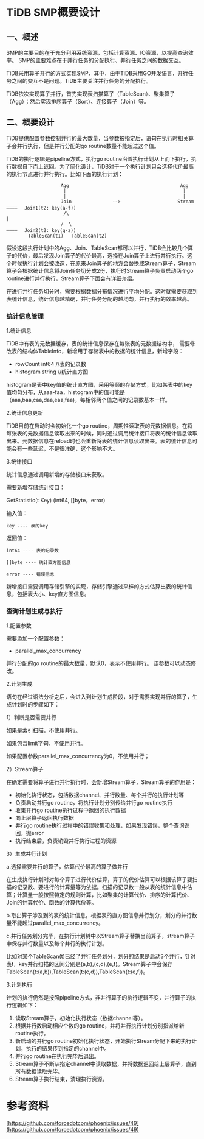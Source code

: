 # TiDB SMP概要设计 #
## 一、概述 ##
SMP的主要目的在于充分利用系统资源，包括计算资源、IO资源，以提高查询效率。
SMP的主要难点在于并行任务的分配执行、并行任务之间的数据交互。

TiDB采用算子并行的方式实现SMP，其中，由于TiDB采用GO开发语言，并行任务之间的交互不是问题。TiDB主要关注并行任务的分配执行。

TiDB依次实现算子并行，首先实现表扫描算子（TableScan）、聚集算子（Agg）；然后实现排序算子（Sort）、连接算子（Join）等。
## 二、概要设计 ##
TiDB提供配置参数控制并行的最大数量，当参数被指定后，语句在执行时相关算子会并行执行，但是并行分配的go routine数量不能超过这个值。

TiDB的执行逻辑是pipeline方式，执行go routine沿着执行计划从上而下执行，执行数据自下而上返回。为了简化设计，TiDB对于一个执行计划只会选择代价最高的执行节点进行并行执行。比如下面的执行计划：


                        Agg 										Agg
						 |											 |	
                         |											 |		
                        Join               -->            		   Stream  ———— 　Join1(t2: key(a-f))
						 /\											 	   |
						/  \											   ———— 　Join2(t2: key(g-z))
			TableScan(t1)   TableScan(t2)


假设这段执行计划中的Agg、Join、TableScan都可以并行，TiDB会比较几个算子的代价，最后发现Join算子的代价最高，选择在Join算子上进行并行执行。这个时候执行计划会被改造，在原来Join算子的地方会替换成Stream算子，Stream算子会根据统计信息将Join任务切分成2份，执行时Stream算子负责启动两个go routine进行并行执行，Stream算子下面会有详细介绍。

在进行并行任务切分时，需要根据数据分布情况进行平均分配。这时就需要获取到表统计信息，统计信息越精确，并行任务分配的越均匀，并行执行的效率越高。

### 统计信息管理 ###
1.统计信息

TiDB中有表的元数据缓存，表的统计信息保存在每张表的元数据结构中，
需要修改表的结构体TableInfo，新增用于存储表中的数据的统计信息，新增字段：

- rowCount		int64			//表的记录数
- histogram		string			//统计直方图

histogram是表中key值的统计直方图，采用等频的存储方式，比如某表中的key值均匀分布，从aaa-faa，histogram中的值可能是（aaa,baa,caa,daa,eaa,faa)，每相邻两个值之间的记录数基本一样。


2.统计信息更新

TiDB目前在启动时会初始化一个go routine，周期性读取表的元数据信息。在将每张表的元数据信息读取出来的时候，同时通过调用统计接口将表的统计信息读取出来。元数据信息在reload时也会重新将表的统计信息读取出来。表的统计信息可能会有一些延迟，不是很准确，这个影响不大。

3.统计接口

统计信息通过调用新增的存储接口来获取。

需要新增存储统计接口：

GetStatistic(t Key) (int64, []byte，error)

输入值：

	key ---- 表的key

返回值：

	int64 ---- 表的记录数

	[]byte ---- 统计直方图信息

    error ---- 错误信息

新增接口需要调用存储引擎的实现，存储引擎通过采样的方式估算出表的统计信息，包括表大小、key直方图信息。


### 查询计划生成与执行 ###
1.配置参数

需要添加一个配置参数：

- parallel\_max\_concurrency

并行分配的go routine的最大数量，默认0，表示不使用并行。
该参数可以动态修改。

2.计划生成

语句在经过语法分析之后，会进入到计划生成阶段，对于需要实现并行的算子，生成计划时的步骤如下：

1）判断是否需要并行

如果是索引扫描，不使用并行。

如果包含limit字句，不使用并行。

如果配置参数parallel\_max\_concurrency为0，不使用并行；

2）Stream算子

在确定需要将算子进行并行执行时，会新增Stream算子，Stream算子的作用是：

- 初始化执行状态，包括数据channel、并行数量、每个并行的执行计划等
- 负责启动并行go routine，将执行计划分别传给并行go routine执行
- 收集并行go routine执行过程中返回的执行数据
- 向上层算子返回执行数据
- 并行go routine执行过程中的错误收集和处理，如果发现错误，整个查询返回，抛error
- 执行结束后，负责销毁并行执行过程的资源

3）生成并行计划

a.选择需要并行的算子，估算代价最高的算子做并行

在生成执行计划时对每个算子进行代价估算，算子的代价估算可以根据该算子要扫描的记录数、要进行的计算量等为依据。扫描的记录数一般从表的统计信息中估算；计算量一般按照特定的规则计算，比如聚集的计算代价、排序的计算代价、Join的计算代价、函数的计算代价等。

b.取出算子涉及到的表的统计信息，根据表的直方图信息并行划分，划分的并行数量不能超过parallel\_max\_concurrency。

c.并行任务划分完毕，在执行计划树中以Stream算子替换当前算子，stream算子中保存并行数量以及每个并行的执行计划。

比如对某个TableScan(t)已经了并行任务划分，划分的结果是启动3个并行，针对表t，key并行扫描的区间分别是(a,b),(c,d),(e,f)。Stream算子中会保存TableScan(t:(a,b)),TableScan(t:(c,d)),TableScan(t:(e,f))。

3.计划执行

计划的执行仍然是按照pipeline方式，非并行算子的执行逻辑不变，并行算子的执行逻辑如下：

1. 读取Stream算子，初始化执行状态（数据channel等）。
2. 根据并行数启动相应个数的go routine，并将并行执行计划分别指派给新routine执行。
3. 新启动的并行go routine初始化执行状态，开始执行Stream分配下来的执行计划，执行的结果传到指定的channel中。
4. 并行go routine在执行完毕后退出。
5. Stream算子不断从指定channel中读取数据，并将数据返回给上层算子，直到所有数据读取完毕。
6. Stream算子执行结束，清理执行资源。


# 参考资料 #
[https://github.com/forcedotcom/phoenix/issues/49](https://github.com/forcedotcom/phoenix/issues/49)